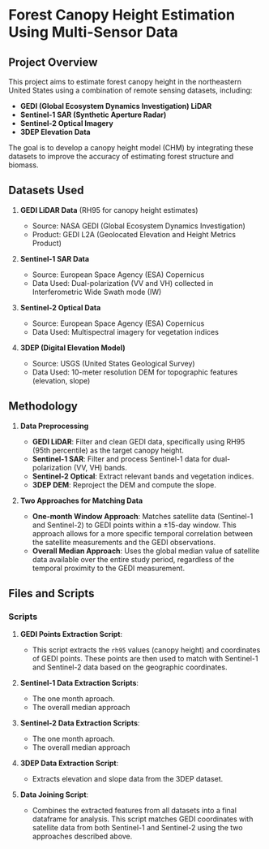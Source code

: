 # Forest Canopy Height Estimation Using Multi-Sensor Data

## Project Overview

This project aims to estimate forest canopy height in the northeastern United States using a combination of remote sensing datasets, including:
- **GEDI (Global Ecosystem Dynamics Investigation) LiDAR**
- **Sentinel-1 SAR (Synthetic Aperture Radar)**
- **Sentinel-2 Optical Imagery**
- **3DEP Elevation Data**

The goal is to develop a canopy height model (CHM) by integrating these datasets to improve the accuracy of estimating forest structure and biomass.

## Datasets Used

1. **GEDI LiDAR Data** (RH95 for canopy height estimates)
   - Source: NASA GEDI (Global Ecosystem Dynamics Investigation)
   - Product: GEDI L2A (Geolocated Elevation and Height Metrics Product)

2. **Sentinel-1 SAR Data**
   - Source: European Space Agency (ESA) Copernicus
   - Data Used: Dual-polarization (VV and VH) collected in Interferometric Wide Swath mode (IW)

3. **Sentinel-2 Optical Data**
   - Source: European Space Agency (ESA) Copernicus
   - Data Used: Multispectral imagery for vegetation indices

4. **3DEP (Digital Elevation Model)**
   - Source: USGS (United States Geological Survey)
   - Data Used: 10-meter resolution DEM for topographic features (elevation, slope)

## Methodology

1. **Data Preprocessing**
   - **GEDI LiDAR**: Filter and clean GEDI data, specifically using RH95 (95th percentile) as the target canopy height.
   - **Sentinel-1 SAR**: Filter and process Sentinel-1 data for dual-polarization (VV, VH) bands. 
   - **Sentinel-2 Optical**: Extract relevant bands and vegetation indices. 
   - **3DEP DEM**: Reproject the DEM and compute the slope.

2. **Two Approaches for Matching Data**
   - **One-month Window Approach**: Matches satellite data (Sentinel-1 and Sentinel-2) to GEDI points within a ±15-day window. This approach allows for a more specific temporal correlation between the satellite measurements and the GEDI observations.
   - **Overall Median Approach**: Uses the global median value of satellite data available over the entire study period, regardless of the temporal proximity to the GEDI measurement.


## Files and Scripts

### Scripts

1. **GEDI Points Extraction Script**: 
   - This script extracts the `rh95` values (canopy height) and coordinates of GEDI points. These points are then used to match with Sentinel-1 and Sentinel-2 data based on the geographic coordinates.

2. **Sentinel-1 Data Extraction Scripts**: 
   - The one month aproach.
   - The overall median approach

3. **Sentinel-2 Data Extraction Scripts**: 
   - The one month aproach.
   - The overall median approach

4. **3DEP Data Extraction Script**: 
   - Extracts elevation and slope data from the 3DEP dataset.

5. **Data Joining Script**: 
   - Combines the extracted features from all datasets into a final dataframe for analysis. This script matches GEDI coordinates with satellite data from both Sentinel-1 and Sentinel-2 using the two approaches described above.
